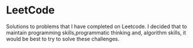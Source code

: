 # LeetCode
Solutions to problems that I have completed on Leetcode.
I decided that to maintain programming skills,programmatic thinking and, algorithm skills, it would be best to try to solve these challenges.

